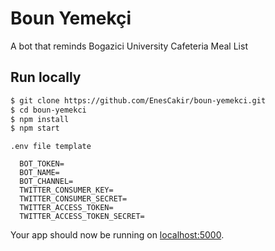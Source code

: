 # Boun Yemekçi
A bot that reminds Bogazici University Cafeteria Meal List

## Run locally
```sh
$ git clone https://github.com/EnesCakir/boun-yemekci.git
$ cd boun-yemekci
$ npm install
$ npm start
```

`.env file template`
```
  BOT_TOKEN=
  BOT_NAME=
  BOT_CHANNEL=
  TWITTER_CONSUMER_KEY=
  TWITTER_CONSUMER_SECRET=
  TWITTER_ACCESS_TOKEN=
  TWITTER_ACCESS_TOKEN_SECRET=
```

Your app should now be running on [localhost:5000](http://localhost:5000/).
